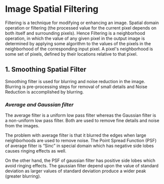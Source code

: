 # Image Spatial Filtering

Filtering is a technique for modifying or enhancing an image. Spatial domain operation or filtering (the processed value for the current pixel depends on both itself and surrounding pixels). Hence Filtering is a neighborhood operation, in which the value of any given pixel in the output image is determined by applying some algorithm to the values of the pixels in the neighborhood of the corresponding input pixel. A pixel's neighborhood is some set of pixels, defined by their locations relative to that pixel. 

## 1. Smoothing Spatial Filter
Smoothing filter is used for blurring and noise reduction in the image. Blurring is pre-processing steps for removal of small details and Noise Reduction is accomplished by blurring.

### *Average and Gaussian filter*
The average filter is a uniform low pass filter whereas the Gaussian filter is a non-uniform low pass filter. Both are used to remove fine details and noise from the images.

The problem with average filter is that it blurred the edges when large neighborhoods are used to remove noise. The Point Spread Function (PSF) of average filter is “Sinc” in special domain which has negative side lobes causes ringing effects as well. 

On the other hand, the PSF of gaussian filter has positive side lobes which avoid ringing effects. The gaussian filter depend upon the value of standard deviation as larger values of standard deviation produce a wider peak (greater blurring).
